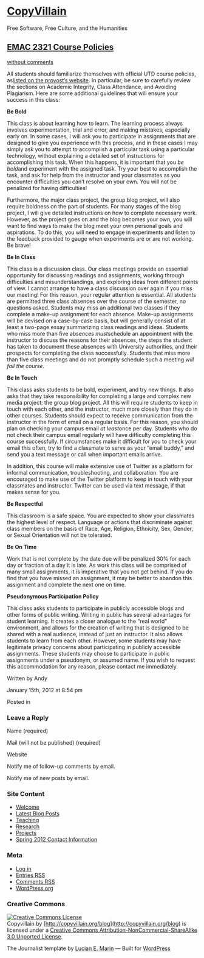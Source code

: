 [CopyVillain](http://copyvillain.org/blog/)
===========================================

Free Software, Free Culture, and the Humanities

[EMAC 2321 Course Policies](http://copyvillain.org/blog/emac-2012-course-policies/)
-----------------------------------------------------------------------------------

[without
comments](http://copyvillain.org/blog/emac-2012-course-policies/#comments)

All students should familiarize themselves with official UTD course
policies, as[listed on the provost’s
website](http://provost.utdallas.edu/syllabus-policies/). In particular,
be sure to carefully review the sections on Academic Integrity, Class
Attendance, and Avoiding Plagiarism. Here are some additional guidelines
that will ensure your success in this class:

**Be Bold**

This class is about learning how to learn. The learning process always
involves experimentation, trial and error, and making mistakes,
especially early on. In some cases, I will ask you to participate in
assignments that are designed to give you experience with this process,
and in these cases I may simply ask you to attempt to accomplish a
particular task using a particular technology, without explaining a
detailed set of instructions for accomplishing this task. When this
happens, it is important that you *be bold*and experiment with the
assigned task. Try your best to accomplish the task, and ask for help
from the instructor and your classmates as you encounter difficulties
you can’t resolve on your own. You will not be penalized for having
difficulties!

Furthermore, the major class project, the group blog project, will also
require boldness on the part of students. For many stages of the blog
project, I will give detailed instructions on how to complete necessary
work. However, as the project goes on and the blog becomes your own, you
will want to find ways to make the blog meet your own personal goals and
aspirations. To do this, you will need to engage in experiments and
listen to the feedback provided to gauge when experiments are or are not
working. Be brave!

**Be In Class**

This class is a discussion class. Our class meetings provide an
essential opportunity for discussing readings and assignments, working
through difficulties and misunderstandings, and exploring ideas from
different points of view. I cannot arrange to have a class discussion
over again if you miss our meeting! For this reason, your regular
attention is essential. All students are permitted three class absences
over the course of the semester, no questions asked. Students may miss
an additional two classes if they complete a make-up assignment for each
absence. Make-up assignments will be devised on a case-by-case basis,
but will generally consist of at least a two-page essay summarizing
class readings and ideas. Students who miss more than five absences
*must*schedule an appointment with the instructor to discuss the reasons
for their absences, the steps the student has taken to document these
absences with University authorities, and their prospects for completing
the class successfully. Students that miss more than five class meetings
and do not promptly schedule such a meeting *will fail the course.*

**Be In Touch**

This class asks students to be bold, experiment, and try new things. It
also asks that they take responsibility for completing a large and
complex new media project: the group blog project. All this will require
students to keep in touch with each other, and the instructor, much more
closely than they do in other courses. Students should expect to receive
communication from the instructor in the form of email on a regular
basis. For this reason, you should plan on checking your campus email
*at least*once per day. Students who do not check their campus email
regularly will have difficulty completing this course successfully. If
circumstances make it difficult for you to check your email this often,
try to find a classmate to serve as your “email buddy,” and send you a
text message or call when important emails arrive.

In addition, this course will make extensive use of Twitter as a
platform for informal communication, troubleshooting, and collaboration.
You are encouraged to make use of the Twitter platform to keep in touch
with your classmates and instructor. Twitter can be used via text
message, if that makes sense for you.

**Be Respectful**

This classroom is a safe space. You are expected to show your classmates
the highest level of respect. Language or actions that discriminate
against class members on the basis of Race, Age, Religion, Ethnicity,
Sex, Gender, or Sexual Orientation will not be tolerated.

**Be On Time**

Work that is not complete by the date due will be penalized 30% for each
day or fraction of a day it is late. As work this class will be
comprised of many small assignments, it is imperative that you not get
behind. If you do find that you have missed an assignment, it may be
better to abandon this assignment and complete the next one on time.

**Pseudonymous Participation Policy**

This class asks students to participate in publicly accessible blogs and
other forms of public writing. Writing in public has several advantages
for student learning. It creates a closer analogue to the “real world”
environment, and allows for the creation of writing that is designed to
be shared with a real audience, instead of just an instructor. It also
allows students to learn from each other. However, some students may
have legitimate privacy concerns about participating in publicly
accessible assignments. These students may choose to participate in
public assignments under a pseudonym, or assumed name. If you wish to
request this accommodation for any reason, please contact me
immediately.

Written by Andy

January 15th, 2012 at 8:54 pm

Posted in

### Leave a Reply

Name (required)

Mail (will not be published) (required)

Website

Notify me of follow-up comments by email.

Notify me of new posts by email.

### Site Content

-   [Welcome](http://copyvillain.org/blog/)
-   [Latest Blog Posts](http://copyvillain.org/blog/latest-blog-posts/)
-   [Teaching](http://copyvillain.org/blog/teaching/)
-   [Research](http://copyvillain.org/blog/research/)
-   [Projects](http://copyvillain.org/blog/projects/)
-   [Spring 2012 Contact
    Information](http://copyvillain.org/blog/spring-2012-contact-information/)

### Meta

-   [Log in](http://copyvillain.org/blog/wp-login.php)
-   [Entries
    RSS](http://copyvillain.org/blog/feed/ "Syndicate this site using RSS 2.0")
-   [Comments
    RSS](http://copyvillain.org/blog/comments/feed/ "The latest comments to all posts in RSS")
-   [WordPress.org](http://wordpress.org/ "Powered by WordPress, state-of-the-art semantic personal publishing platform.")

### Creative Commons

[![Creative Commons
License](http://i.creativecommons.org/l/by-nc-sa/3.0/88x31.png)](http://creativecommons.org/licenses/by-nc-sa/3.0/)\
Copyvillain by
[http://copyvillain.org/blog](http://copyvillain.org/blog) is licensed
under a [Creative Commons Attribution-NonCommercial-ShareAlike 3.0
Unported License](http://creativecommons.org/licenses/by-nc-sa/3.0/).

The Journalist template by [Lucian E. Marin](http://lucianmarin.com/) —
Built for [WordPress](http://wordpress.org/)
